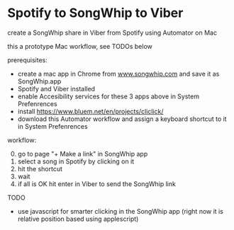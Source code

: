 # Spotify to SongWhip to Viber
create a SongWhip share in Viber from Spotify using Automator on Mac

this a prototype Mac workflow, see TODOs below

prerequisites:

- create a mac app in Chrome from www.songwhip.com and save it as SongWhip.app
- Spotify and Viber installed
- enable Accesibility services for these 3 apps above in System Prefenrences
- install https://www.bluem.net/en/projects/cliclick/
- download this Automator workflow and assign a keyboard shortcut to it in System Prefenrences

workflow:

0. go to page "+ Make a link" in SongWhip app
1. select a song in Spotify by clicking on it
2. hit the shortcut
3. wait
4. if all is OK hit enter in Viber to send the SongWhip link

TODO

- use javascript for smarter clicking in the SongWhip app (right now it is relative position based using applescript)
